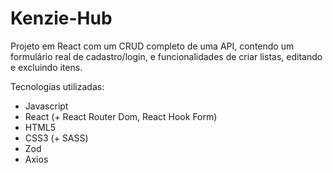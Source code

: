 # Kenzie-Hub

Projeto em React com um CRUD completo de uma API, contendo um formulário real de cadastro/login, e funcionalidades de criar listas, editando e excluindo itens.


Tecnologias utilizadas:

- Javascript
- React (+ React Router Dom, React Hook Form)
- HTML5
- CSS3 (+ SASS)
- Zod
- Axios

